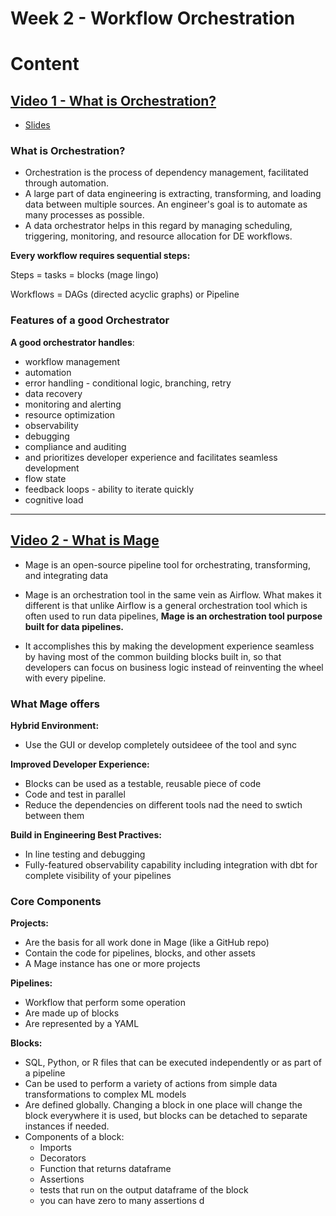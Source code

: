 # Week 2 - Workflow Orchestration

# Content

## [Video 1 - What is Orchestration?][video_1]
- [Slides][slides_1]

### What is Orchestration?

- Orchestration is the process of dependency management, facilitated through automation.
- A large part of data engineering is extracting, transforming, and loading data between multiple sources. An engineer's goal is to automate as many processes as possible. 
- A data orchestrator helps in this regard by managing scheduling, triggering, monitoring, and resource allocation for DE workflows.


**Every workflow requires sequential steps:**

Steps = tasks = blocks (mage lingo)

Workflows = DAGs (directed acyclic graphs) or Pipeline


### Features of a good Orchestrator

**A good orchestrator handles**: 

- workflow management
- automation
- error handling - conditional logic, branching, retry
- data recovery
- monitoring and alerting
- resource optimization
- observability
- debugging
- compliance and auditing
- and prioritizes developer experience and facilitates seamless development
- flow state
- feedback loops - ability to iterate quickly
- cognitive load

---

## [Video 2 - What is Mage][video2]

- Mage is an open-source pipeline tool for orchestrating, transforming, and integrating data

- Mage is an orchestration tool in the same vein as Airflow. What makes it different is that unlike Airflow is a general orchestration tool which is often used to run data pipelines, **Mage is an orchestration tool purpose built for data pipelines.**

- It accomplishes this by making the development experience seamless by having most of the common building blocks built in, so that developers can focus on business logic instead of reinventing the wheel with every pipeline.

### What Mage offers

**Hybrid Environment:**

- Use the GUI or develop completely outsideee of the tool and sync

**Improved Developer Experience:**

- Blocks can be used as a testable, reusable piece of code
- Code and test in parallel
- Reduce the dependencies on different tools nad the need to swtich between them

**Build in Engineering Best Practives:** 

- In line testing and debugging
- Fully-featured observability capability including integration with dbt for complete visibility of your pipelines


### Core Components

**Projects:**

- Are the basis for all work done in Mage (like a GitHub repo)
- Contain the code for pipelines, blocks, and other assets
- A Mage instance has one or more projects

**Pipelines:**

- Workflow that perform some operation
- Are made up of blocks
- Are represented by a YAML

**Blocks:**

- SQL, Python, or R files that can be executed independently or as part of a pipeline
- Can be used to perform a variety of actions from simple data transformations to complex ML models
- Are defined globally. Changing a block in one place will change the block everywhere it is used, but blocks can be detached to separate instances if needed.
- Components of a block:
    - Imports
    - Decorators
    - Function that returns dataframe
    - Assertions
    - tests that run on the output dataframe of the block
    - you can have zero to many assertions
d

[video_1]: https://www.youtube.com/watch?v=Li8-MWHhTbo&list=PL3MmuxUbc_hJed7dXYoJw8DoCuVHhGEQb&index=18&ab_channel=Mage
[slides_1]: https://docs.google.com/presentation/d/17zSxG5Z-tidmgY-9l7Al1cPmz4Slh4VPK6o2sryFYvw/edit?pli=1#slide=id.p
[video2]: https://www.youtube.com/watch?v=AicKRcK3pa4&list=PL3MmuxUbc_hJed7dXYoJw8DoCuVHhGEQb&index=18&ab_channel=Mage
